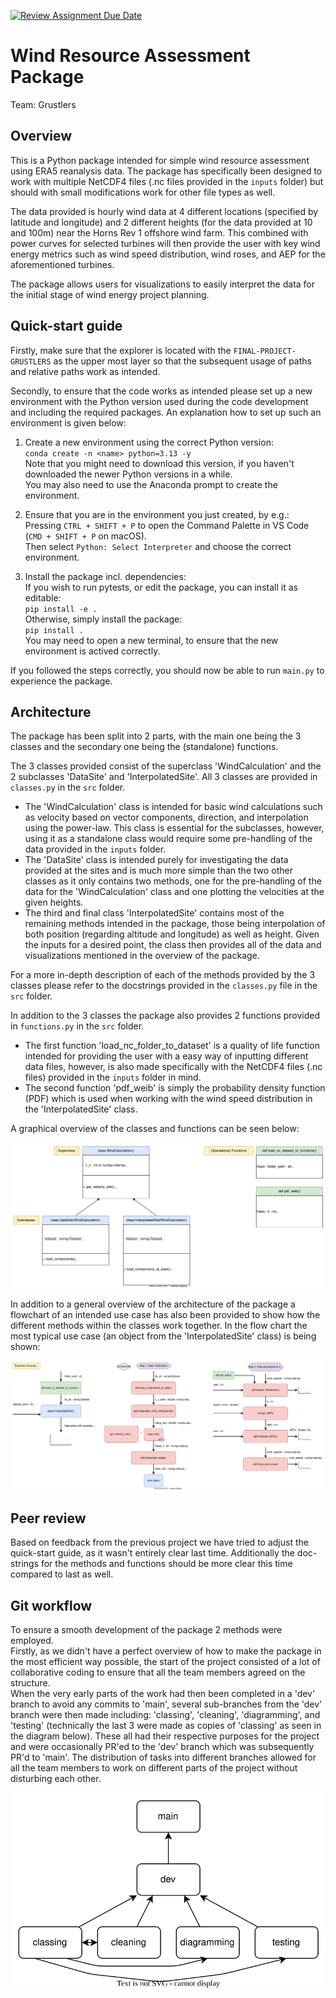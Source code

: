 [![Review Assignment Due Date](https://classroom.github.com/assets/deadline-readme-button-22041afd0340ce965d47ae6ef1cefeee28c7c493a6346c4f15d667ab976d596c.svg)](https://classroom.github.com/a/zjSXGKeR)
# Wind Resource Assessment Package

Team: Grustlers

## Overview

This is a Python package intended for simple wind resource assessment using ERA5 reanalysis data. The package has specifically been designed to work with multiple NetCDF4 files (.nc files provided in the `inputs` folder) but should with small modifications work for other file types as well.

The data provided is hourly wind data at 4 different locations (specified by latitude and longitude) and 2 different heights (for the data provided at 10 and 100m) near the Horns Rev 1 offshore wind farm. This combined with power curves for selected turbines will then provide the user with key wind energy metrics such as wind speed distribution, wind roses, and AEP for the aforementioned turbines.

The package allows users for visualizations to easily interpret the data for the initial stage of wind energy project planning.

## Quick-start guide

Firstly, make sure that the explorer is located with the `FINAL-PROJECT-GRUSTLERS` as the upper most layer so that the subsequent usage of paths and relative paths work as intended.

Secondly, to ensure that the code works as intended please set up a new environment with the Python version used during the code development and including the required packages. An explanation how to set up such an environment is given below:

1. Create a new environment using the correct Python version:<br />
`conda create -n <name> python=3.13 -y`<br />
Note that you might need to download this version, if you haven't downloaded the newer Python versions in a while.<br />
You may also need to use the Anaconda prompt to create the environment.

2. Ensure that you are in the environment you just created, by e.g.:<br />
Pressing `CTRL + SHIFT + P` to open the Command Palette in VS Code (`CMD + SHIFT + P` on macOS).<br />
Then select `Python: Select Interpreter` and choose the correct environment.
 
3. Install the package incl. dependencies:<br />
If you wish to run pytests, or edit the package, you can install it as editable:<br />
`pip install -e .`<br />
Otherwise, simply install the package:<br />
`pip install .`<br />
You may need to open a new terminal, to ensure that the new environment is actived correctly.

If you followed the steps correctly, you should now be able to run `main.py` to experience the package.

## Architecture

The package has been split into 2 parts, with the main one being the 3 classes and the secondary one being the (standalone) functions.

The 3 classes provided consist of the superclass 'WindCalculation' and the 2 subclasses 'DataSite' and 'InterpolatedSite'. All 3 classes are provided in `classes.py` in the `src` folder.
* The 'WindCalculation' class is intended for basic wind calculations such as velocity based on vector components, direction, and interpolation using the power-law. This class is essential for the subclasses, however, using it as a standalone class would require some pre-handling of the data provided in the `inputs` folder.
* The 'DataSite' class is intended purely for investigating the data provided at the sites and is much more simple than the two other classes as it only contains two methods, one for the pre-handling of the data for the 'WindCalculation' class and one plotting the velocities at the given heights.
* The third and final class 'InterpolatedSite' contains most of the remaining methods intended in the package, those being interpolation of both position (regarding altitude and longitude) as well as height. Given the inputs for a desired point, the class then provides all of the data and visualizations mentioned in the overview of the package.

For a more in-depth description of each of the methods provided by the 3 classes please refer to the docstrings provided in the `classes.py` file in the `src` folder.

In addition to the 3 classes the package also provides 2 functions provided in `functions.py` in the `src` folder.
* The first function 'load_nc_folder_to_dataset' is a quality of life function intended for providing the user with a easy way of inputting different data files, however, is also made specifically with the NetCDF4 files (.nc files) provided in the `inputs` folder in mind.
* The second function 'pdf_weib' is simply the probability density function (PDF) which is used when working with the wind speed distribution in the 'InterpolatedSite' class.

A graphical overview of the classes and functions can be seen below:

<img src="diagrams/Overview.svg" alt="">

In addition to a general overview of the architecture of the package a flowchart of an intended use case has also been provided to show how the different methods within the classes work together. In the flow chart the most typical use case (an object from the 'InterpolatedSite' class) is being shown:

<img src="diagrams/Flowchart.svg" alt="">

## Peer review

Based on feedback from the previous project we have tried to adjust the quick-start guide, as it wasn't entirely clear last time. Additionally the doc-strings for the methods and functions should be more clear this time compared to last as well.

## Git workflow

To ensure a smooth development of the package 2 methods were employed.<br />
Firstly, as we didn't have a perfect overview of how to make the package in the most efficient way possible, the start of the project consisted of a lot of collaborative coding to ensure that all the team members agreed on the structure.<br />
When the very early parts of the work had then been completed in a 'dev' branch to avoid any commits to 'main', several sub-branches from the 'dev' branch were then made including: 'classing', 'cleaning', 'diagramming', and 'testing' (technically the last 3 were made as copies of 'classing' as seen in the diagram below). These all had their respective purposes for the project and were occasionally PR'ed to the 'dev' branch which was subsequently PR'd to 'main'. The distribution of tasks into different branches allowed for all the team members to work on different parts of the project without disturbing each other.

<img src="diagrams/GitWorkflow.svg" alt="">